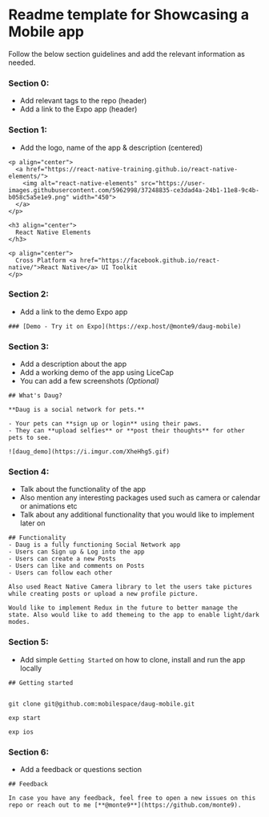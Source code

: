 # Readme template for Showcasing a Mobile app

Follow the below section guidelines and add the relevant information as needed.

### Section 0:
- Add relevant tags to the repo (header)
- Add a link to the Expo app (header)

### Section 1:
- Add the logo, name of the app & description (centered)

```
<p align="center">
  <a href="https://react-native-training.github.io/react-native-elements/">
    <img alt="react-native-elements" src="https://user-images.githubusercontent.com/5962998/37248835-ce3dad4a-24b1-11e8-9c4b-b058c5a5e1e9.png" width="450">
  </a>
</p>

<h3 align="center">
  React Native Elements
</h3>

<p align="center">
  Cross Platform <a href="https://facebook.github.io/react-native/">React Native</a> UI Toolkit
</p>
```

### Section 2:
- Add a link to the demo Expo app
```
### [Demo - Try it on Expo](https://exp.host/@monte9/daug-mobile)
```

### Section 3:
- Add a description about the app
- Add a working demo of the app using LiceCap
- You can add a few screenshots _(Optional)_

```
## What's Daug?

**Daug is a social network for pets.**

- Your pets can **sign up or login** using their paws.
- They can **upload selfies** or **post their thoughts** for other pets to see.

![daug_demo](https://i.imgur.com/XheHhg5.gif)
```

### Section 4:
- Talk about the functionality of the app
- Also mention any interesting packages used such as camera or calendar or animations etc
- Talk about any additional functionality that you would like to implement later on

```
## Functionality
- Daug is a fully functioning Social Network app
- Users can Sign up & Log into the app
- Users can create a new Posts
- Users can like and comments on Posts
- Users can follow each other

Also used React Native Camera library to let the users take pictures while creating posts or upload a new profile picture.

Would like to implement Redux in the future to better manage the state. Also would like to add themeing to the app to enable light/dark modes.
```

### Section 5:
- Add simple `Getting Started` on how to clone, install and run the app locally

```
## Getting started


git clone git@github.com:mobilespace/daug-mobile.git

exp start

exp ios

```

### Section 6:
- Add a feedback or questions section

```
## Feedback

In case you have any feedback, feel free to open a new issues on this repo or reach out to me [**@monte9**](https://github.com/monte9).
```
